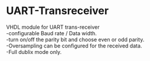 # UART-Transreceiver
VHDL module for UART trans-receiver  
-configurable Baud rate / Data width.  
-turn on/off the parity bit and choose even or odd parity.  
-Oversampling can be configured for the received data.  
-Full dublix mode only.  

